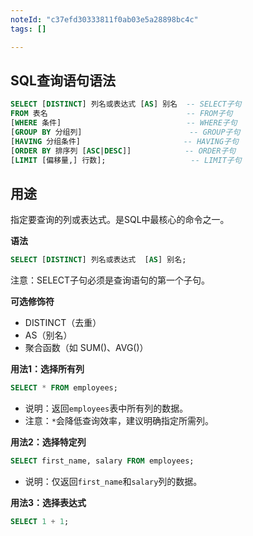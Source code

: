 ```yaml
---
noteId: "c37efd30333811f0ab03e5a28898bc4c"
tags: []

---
```

## SQL查询语句语法

```sql
SELECT [DISTINCT] 列名或表达式 [AS] 别名  -- SELECT子句
FROM 表名                               -- FROM子句
[WHERE 条件]                            -- WHERE子句
[GROUP BY 分组列]                        -- GROUP子句 
[HAVING 分组条件]                       -- HAVING子句
[ORDER BY 排序列 [ASC|DESC]]            -- ORDER子句
[LIMIT [偏移量,] 行数];                   -- LIMIT子句
```

## **用途**

指定要查询的列或表达式。是SQL中最核心的命令之一。

**语法**
```sql
SELECT [DISTINCT] 列名或表达式  [AS] 别名;
```
注意：SELECT子句必须是查询语句的第一个子句。

**可选修饰符**

- DISTINCT（去重）
- AS（别名）
- 聚合函数（如 SUM()、AVG()）

**用法1：选择所有列**
```sql
SELECT * FROM employees;
```
- 说明：返回`employees`表中所有列的数据。
- 注意：`*`会降低查询效率，建议明确指定所需列。

**用法2：选择特定列**
```sql
SELECT first_name, salary FROM employees;
```
- 说明：仅返回`first_name`和`salary`列的数据。

**用法3：选择表达式**
```sql
SELECT 1 + 1;
```

